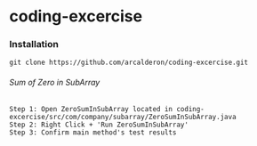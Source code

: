 # coding-excercise


### Installation


```
git clone https://github.com/arcalderon/coding-excercise.git

```


###### Sum of Zero in SubArray 
```
Step 1: Open ZeroSumInSubArray located in coding-excercise/src/com/company/subarray/ZeroSumInSubArray.java
Step 2: Right Click + 'Run ZeroSumInSubArray'
Step 3: Confirm main method's test results
```






